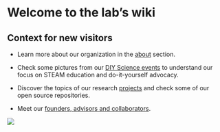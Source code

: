 # Welcome to the lab’s wiki 

## Context for new visitors

* Learn more about our organization in the [about](about.md) section.

* Check some pictures from our [DIY Science events](media.md) to understand our focus on STEAM education and do-it-yourself advocacy.  

* Discover the topics of our research [projects](projects.md) and check some of our open source repositories.

* Meet our [founders, advisors and collaborators](team.md).

![](http://wiki.xmunch.com/images/sciartlogo.png)